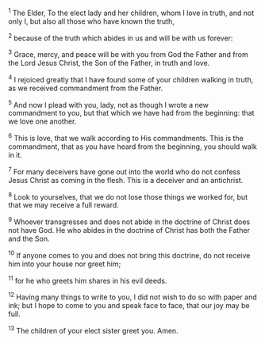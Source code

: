 <sup>1</sup> 
The Elder, To the elect lady and her children, whom I love in truth, and not only I, but also all those who have known the truth, 

<sup>2</sup> 
because of the truth which abides in us and will be with us forever: 

<sup>3</sup> 
Grace, mercy, and peace will be with you from God the Father and from the Lord Jesus Christ, the Son of the Father, in truth and love.

<sup>4</sup> 
I rejoiced greatly that I have found some of your children walking in truth, as we received commandment from the Father. 

<sup>5</sup> 
And now I plead with you, lady, not as though I wrote a new commandment to you, but that which we have had from the beginning: that we love one another. 

<sup>6</sup> 
This is love, that we walk according to His commandments. This is the commandment, that as you have heard from the beginning, you should walk in it.

<sup>7</sup> 
For many deceivers have gone out into the world who do not confess Jesus Christ as coming in the flesh. This is a deceiver and an antichrist. 

<sup>8</sup> 
Look to yourselves, that we do not lose those things we worked for, but that we may receive a full reward. 

<sup>9</sup> 
Whoever transgresses and does not abide in the doctrine of Christ does not have God. He who abides in the doctrine of Christ has both the Father and the Son. 

<sup>10</sup> 
If anyone comes to you and does not bring this doctrine, do not receive him into your house nor greet him; 

<sup>11</sup> 
for he who greets him shares in his evil deeds.

<sup>12</sup> 
Having many things to write to you, I did not wish to do so with paper and ink; but I hope to come to you and speak face to face, that our joy may be full. 

<sup>13</sup> 
The children of your elect sister greet you. Amen.